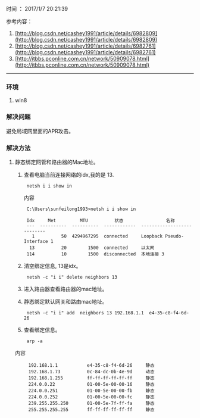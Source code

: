 时间 ： 2017/1/7 20:21:39

参考内容：  

1. [http://blog.csdn.net/cashey1991/article/details/6982809](http://blog.csdn.net/cashey1991/article/details/6982809)
2. [http://blog.csdn.net/cashey1991/article/details/6982761](http://blog.csdn.net/cashey1991/article/details/6982761)
3. [http://itbbs.pconline.com.cn/network/50909078.html](http://itbbs.pconline.com.cn/network/50909078.html)
***************

### 环境
1. win8


### 解决问题
避免局域网里面的APR攻击。
### 解决方法
1. 静态绑定网管和路由器的Mac地址。
	1. 查看电脑当前连接网络的idx,我的是 13. 

			netsh i i show in
		内容

			C:\Users\sunfeilong1993>netsh i i show in
	
			Idx     Met         MTU          状态                名称
			---  ----------  ----------  ------------  ---------------------------
			  1          50  4294967295  connected     Loopback Pseudo-Interface 1
			 13          20        1500  connected     以太网
			114          10        1500  disconnected  本地连接 3

	2. 清空绑定信息, 13是idx。

		 	netsh -c "i i" delete neighbors 13
	3. 进入路由器查看路由器的mac地址。
	4. 静态绑定默认网关和路由mac地址。
			
			netsh -c "i i" add  neighbors 13 192.168.1.1  e4-35-c8-f4-6d-26
	5. 查看绑定信息。 
	 
			arp -a
 	内容

			192.168.1.1           e4-35-c8-f4-6d-26     静态
			192.168.1.73          0c-84-dc-0b-4e-9d     动态
			192.168.1.255         ff-ff-ff-ff-ff-ff     静态
			224.0.0.22            01-00-5e-00-00-16     静态
			224.0.0.251           01-00-5e-00-00-fb     静态
			224.0.0.252           01-00-5e-00-00-fc     静态
			239.255.255.250       01-00-5e-7f-ff-fa     静态
			255.255.255.255       ff-ff-ff-ff-ff-ff     静态